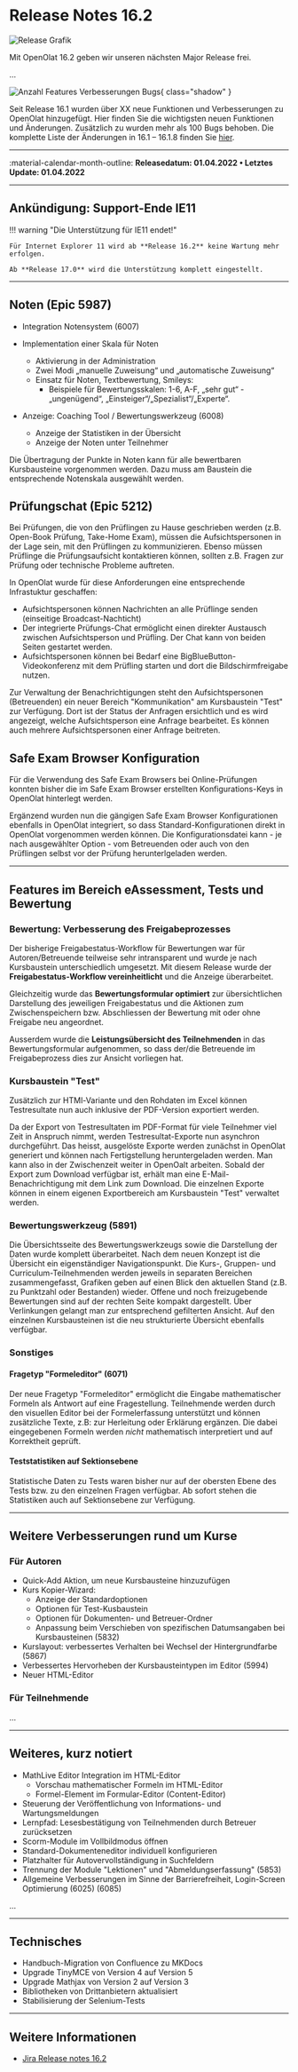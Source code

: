 # Release Notes 16.2

![Release Grafik](assets/162/press-release-16.2.png)

Mit OpenOlat 16.2 geben wir unseren nächsten Major Release frei.

...

![Anzahl Features Verbesserungen Bugs](assets/162/Features_Improvements_Labels_DE.png){ class="shadow" }

Seit Release 16.1 wurden über XX neue Funktionen und Verbesserungen zu OpenOlat hinzugefügt. Hier finden Sie die wichtigsten neuen Funktionen und Änderungen. Zusätzlich zu wurden mehr als 100 Bugs behoben. Die komplette Liste der Änderungen in 16.1 – 16.1.8 finden Sie [hier](Release_notes_16.1.md).

* * *

:material-calendar-month-outline: **Releasedatum: 01.04.2022 • Letztes Update: 01.04.2022**

* * *

## Ankündigung: Support-Ende IE11

!!! warning "Die Unterstützung für IE11 endet!"

    Für Internet Explorer 11 wird ab **Release 16.2** keine Wartung mehr erfolgen.
    
    Ab **Release 17.0** wird die Unterstützung komplett eingestellt. 

* * *

## Noten (Epic 5987)

* Integration Notensystem (6007)
* Implementation einer Skala für Noten
    * Aktivierung in der Administration
    * Zwei Modi „manuelle Zuweisung“ und „automatische Zuweisung“
    * Einsatz für Noten, Textbewertung, Smileys:
        * Beispiele für Bewertungsskalen: 1-6, A-F, „sehr gut“ - „ungenügend“, „Einsteiger“/„Spezialist“/„Experte“.

* Anzeige: Coaching Tool / Bewertungswerkzeug (6008)
    * Anzeige der Statistiken in der Übersicht
    * Anzeige der Noten unter Teilnehmer

Die Übertragung der Punkte in Noten kann für alle bewertbaren Kursbausteine vorgenommen werden. Dazu muss am Baustein die entsprechende Notenskala ausgewählt werden.

## Prüfungschat (Epic 5212)

Bei Prüfungen, die von den Prüflingen zu Hause geschrieben werden (z.B. Open-Book Prüfung, Take-Home Exam), müssen die Aufsichtspersonen in der Lage sein, mit den Prüflingen zu kommunizieren. Ebenso müssen Prüflinge die Prüfungsaufsicht kontaktieren können, sollten z.B. Fragen zur Prüfung oder technische Probleme auftreten.

In OpenOlat wurde für diese Anforderungen eine entsprechende Infrastuktur geschaffen:

* Aufsichtspersonen können Nachrichten an alle Prüflinge senden (einseitige Broadcast-Nachticht)
* Der integrierte Prüfungs-Chat ermöglicht einen direkter Austausch zwischen Aufsichtsperson und Prüfling. Der Chat kann von beiden Seiten gestartet werden.
* Aufsichtspersonen können bei Bedarf eine BigBlueButton-Videokonferenz mit dem Prüfling starten und dort die Bildschirmfreigabe nutzen.

Zur Verwaltung der Benachrichtigungen steht den Aufsichtspersonen (Betreuenden) ein neuer Bereich "Kommunikation" am Kursbaustein "Test" zur Verfügung. Dort ist der Status der Anfragen ersichtlich und es wird angezeigt, welche Aufsichtsperson eine Anfrage bearbeitet. Es können auch mehrere Aufsichtspersonen einer Anfrage beitreten.

## Safe Exam Browser Konfiguration

Für die Verwendung des Safe Exam Browsers bei Online-Prüfungen konnten bisher die im Safe Exam Browser erstellten Konfigurations-Keys in OpenOlat hinterlegt werden.

Ergänzend wurden nun die gängigen Safe Exam Browser Konfigurationen ebenfalls in OpenOlat integriert, so dass Standard-Konfigurationen direkt in OpenOlat vorgenommen werden können. Die Konfigurationsdatei kann - je nach ausgewählter Option - vom Betreuenden oder auch von den Prüflingen selbst vor der Prüfung herunterlgeladen werden.

* * *

## Features im Bereich eAssessment, Tests und Bewertung

### Bewertung: Verbesserung des Freigabeprozesses

Der bisherige Freigabestatus-Workflow für Bewertungen war für Autoren/Betreuende teilweise sehr intransparent und wurde je nach Kursbaustein unterschiedlich umgesetzt. Mit diesem Release wurde der **Freigabestatus-Workflow vereinheitlicht** und die Anzeige überarbeitet.

Gleichzeitig wurde das **Bewertungsformular optimiert** zur übersichtlichen Darstellung des jeweiligen Freigabestatus und die Aktionen zum Zwischenspeichern bzw. Abschliessen der Bewertung mit oder ohne Freigabe neu angeordnet.

Ausserdem wurde die **Leistungsübersicht des Teilnehmenden** in das Bewertungsformular aufgenommen, so dass der/die Betreuende im Freigabeprozess dies zur Ansicht vorliegen hat.

### Kursbaustein "Test"

Zusätzlich zur HTMl-Variante und den Rohdaten im Excel können Testresultate nun auch inklusive der PDF-Version exportiert werden.

Da der Export von Testresultaten im PDF-Format für viele Teilnehmer viel Zeit in Anspruch nimmt, werden Testresultat-Exporte nun asynchron durchgeführt. Das heisst, ausgelöste Exporte werden zunächst in OpenOlat generiert und können nach Fertigstellung heruntergeladen werden. Man kann also in der Zwischenzeit weiter in OpenOalt arbeiten. Sobald der Export zum Download verfügbar ist, erhält man eine E-Mail-Benachrichtigung mit dem Link zum Download. Die einzelnen Exporte können in einem eigenen Exportbereich am Kursbaustein "Test" verwaltet werden.

### Bewertungswerkzeug (5891)

Die Übersichtsseite des Bewertungswerkzeugs sowie die Darstellung der Daten wurde komplett überarbeitet. Nach dem neuen Konzept ist die Übersicht ein eigenständiger Navigationspunkt. Die Kurs-, Gruppen- und Curriculum-Teilnehmenden werden jeweils in separaten Bereichen zusammengefasst, Grafiken geben auf einen Blick den aktuellen Stand (z.B. zu Punktzahl oder Bestanden) wieder. Offene und noch freizugebende Bewertungen sind auf der rechten Seite kompakt dargestellt. Über Verlinkungen gelangt man zur entsprechend gefilterten Ansicht. Auf den einzelnen Kursbausteinen ist die neu strukturierte Übersicht ebenfalls verfügbar.

### Sonstiges

#### Fragetyp "Formeleditor" (6071)

Der neue Fragetyp "Formeleditor" ermöglicht die Eingabe mathematischer Formeln als Antwort auf eine Fragestellung. Teilnehmende werden durch den visuellen Editor bei der Formelerfassung unterstützt und können zusätzliche Texte, z.B: zur Herleitung oder Erklärung ergänzen. Die dabei eingegebenen Formeln werden _nicht_ mathematisch interpretiert und auf Korrektheit geprüft.

#### Teststatistiken auf Sektionsebene

Statistische Daten zu Tests waren bisher nur auf der obersten Ebene des Tests bzw. zu den einzelnen Fragen verfügbar. Ab sofort stehen die Statistiken auch auf Sektionsebene zur Verfügung.

* * *

## Weitere Verbesserungen rund um Kurse

### Für Autoren

* Quick-Add Aktion, um neue Kursbausteine hinzuzufügen
* Kurs Kopier-Wizard:
    * Anzeige der Standardoptionen
    * Optionen für Test-Kusbaustein
    * Optionen für Dokumenten- und Betreuer-Ordner
    * Anpassung beim Verschieben von spezifischen Datumsangaben bei Kursbausteinen (5832)
* Kurslayout: verbessertes Verhalten bei Wechsel der Hintergrundfarbe (5867)
* Verbessertes Hervorheben der Kursbausteintypen im Editor (5994)
* Neuer HTML-Editor

### Für Teilnehmende

 ...

* * *

## Weiteres, kurz notiert

* MathLive Editor Integration im HTML-Editor
    * Vorschau mathematischer Formeln im HTML-Editor
    * Formel-Element im Formular-Editor (Content-Editor)
* Steuerung der Veröffentlichung von Informations- und Wartungsmeldungen
* Lernpfad: Lesesbestätigung von Teilnehmenden durch Betreuer zurücksetzen
* Scorm-Module im Vollbildmodus öffnen
* Standard-Dokumenteneditor individuell konfigurieren
* Platzhalter für Autovervollständigung in Suchfeldern
* Trennung der Module "Lektionen" und "Abmeldungserfassung" (5853)
* Allgemeine Verbesserungen im Sinne der Barrierefreiheit, Login-Screen Optimierung (6025) (6085)

...

* * *

## Technisches

* Handbuch-Migration von Confluence zu MKDocs
* Upgrade TinyMCE von Version 4 auf Version 5
* Upgrade Mathjax von Version 2 auf Version 3
* Bibliotheken von Drittanbietern aktualisiert
* Stabilisierung der Selenium-Tests

* * *

## Weitere Informationen

* [Jira Release notes 16.2](https://jira.openolat.org/secure/ReleaseNote.jspa?projectId=10000&version=17802)

